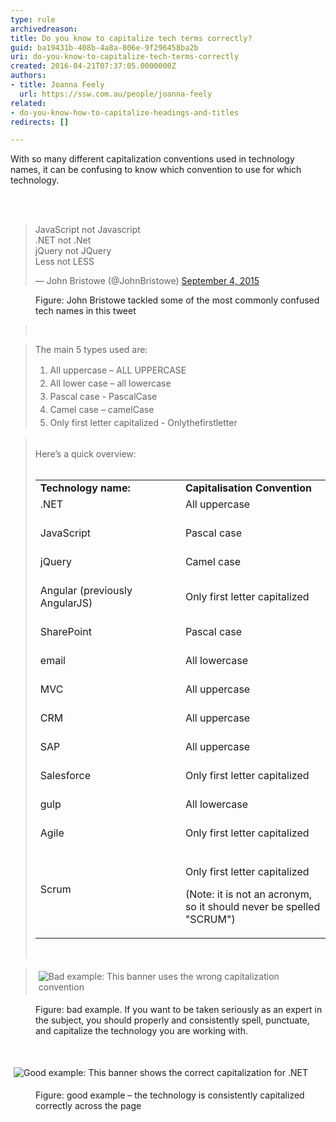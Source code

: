 ```yaml
---
type: rule
archivedreason: 
title: Do you know to capitalize tech terms correctly?
guid: ba19431b-408b-4a8a-806e-9f296458ba2b
uri: do-you-know-to-capitalize-tech-terms-correctly
created: 2016-04-21T07:37:05.0000000Z
authors:
- title: Joanna Feely
  url: https://ssw.com.au/people/joanna-feely
related:
- do-you-know-how-to-capitalize-headings-and-titles
redirects: []

---
```



<p>With so many different capitalization conventions used in technology names, it can be confusing to know which convention to use for which technology.&#160;</p>
<br><excerpt class='endintro'></excerpt><br>
<blockquote class="twitter-tweet" data-lang="en"><p lang="en" dir="ltr">JavaScript not Javascript<br>.NET not .Net<br>jQuery not JQuery<br>Less not LESS</p>— John Bristowe (@JohnBristowe) <a href="https&#58;//twitter.com/JohnBristowe/status/639933801343258624">September 4, 2015</a>​</blockquote><dd class="ssw15-rteElement-FigureNormal">Figure&#58; John Bristowe tackled some of the most commonly confused tech names in this tweet​​<br></dd><blockquote class="twitter-tweet" data-lang="en"><br></blockquote><blockquote class="twitter-tweet" data-lang="en">The main 5 types used are&#58;<br><ol><li><span style="line-height&#58;1.5em;">All uppercase – ALL UPPERCASE</span><br></li><li><span style="line-height&#58;1.5em;">All lower case – all lowercase</span><br></li><li><span style="line-height&#58;1.5em;">Pascal case - PascalCase</span><br></li><li><span style="line-height&#58;1.5em;">Camel case – camelCase</span><br></li><li><span style="line-height&#58;1.5em;">Only</span><span style="line-height&#58;1.5em;"> first letter capitalized - Onlythefirstletter</span><br></li></ol></blockquote><blockquote class="twitter-tweet" data-lang="en"><br>Here’s a quick overview&#58;<br>​<table cellspacing="0" width="100%" class="ssw15-rteTable-default"><tbody><tr><td class="ssw15-rteTable-default" style="width&#58;50%;"><strong>Technology name&#58;</strong></td><td class="ssw15-rteTable-default" style="width&#58;50%;"><strong>Capitalisation Convention</strong></td></tr><tr><td class="ssw15-rteTable-default">.NET<br><br></td><td class="ssw15-rteTable-default">All uppercase<br><br></td></tr><tr><td class="ssw15-rteTable-default">JavaScript<br><br></td><td class="ssw15-rteTable-default">Pascal case<br><br></td></tr><tr><td class="ssw15-rteTable-default">jQuery<br><br></td><td class="ssw15-rteTable-default">Camel case<br><br></td></tr><tr><td class="ssw15-rteTable-default">Angular (previously AngularJS)<br><br></td><td class="ssw15-rteTable-default">Only first letter capitalized<br><br></td></tr><tr><td class="ssw15-rteTable-default">SharePoint<br><br></td><td class="ssw15-rteTable-default">Pascal case<br><br></td></tr><tr><td class="ssw15-rteTable-default">email<br><br></td><td class="ssw15-rteTable-default">All lowercase<br><br></td></tr><tr><td class="ssw15-rteTable-default">MVC<br><br></td><td class="ssw15-rteTable-default">All uppercase<br><br></td></tr><tr><td class="ssw15-rteTable-default">CRM<br><br></td><td class="ssw15-rteTable-default">All uppercase<br><br></td></tr><tr><td class="ssw15-rteTable-default">SAP<br><br></td><td class="ssw15-rteTable-default">All uppercase<br><br></td></tr><tr><td class="ssw15-rteTable-default">Salesforce<br><br></td><td class="ssw15-rteTable-default">Only first letter capitalized<br><br></td></tr><tr><td class="ssw15-rteTable-default">gulp<br><br></td><td class="ssw15-rteTable-default">All lowercase <br><br></td></tr><tr><td class="ssw15-rteTable-default">Agile<br><br></td><td class="ssw15-rteTable-default">Only first letter capitalized<br><br></td></tr><tr><td class="ssw15-rteTable-default">Scrum<br><br></td><td class="ssw15-rteTable-default"><p>Only first letter capitalized </p><p>(Note&#58; it is not an acronym, so it should never be spelled &quot;SCRUM&quot;)​<br></p></td></tr></tbody></table><br></blockquote><blockquote class="twitter-tweet" data-lang="en"><img src="/PublishingImages/bad-example-incorrect-capitalization.jpg" alt="Bad example&#58; This banner uses the wrong capitalization convention" style="margin&#58;5px;" /><br></blockquote><dd class="ssw15-rteElement-FigureBad">Figure&#58; bad example. If you want to be taken seriously as an expert in the subject, you should properly and consistently spell, punctuate, and capitalize the technology you are working with.&#160;​​​​<br></dd><p class="ssw15-rteElement-P">​<br></p><p class="ssw15-rteElement-P"><img src="/PublishingImages/good-example-correctly-capitalized.jpg" alt="Good example&#58; This banner shows the correct capitalization for .NET" style="margin&#58;5px;" /><br></p><dd class="ssw15-rteElement-FigureGood">Figure&#58; good example – the technology is consistently capitalized correctly across the page​​​<br></dd>




